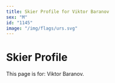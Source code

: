 ```yaml
---
title: Skier Profile for Viktor Baranov
sex: "M"
id: "1145"
image: "/img/flags/urs.svg" 
---
```


# Skier Profile

This page is for: Viktor Baranov.
    